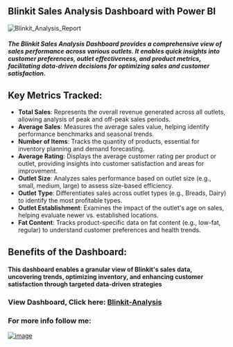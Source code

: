 ## Blinkit Sales Analysis Dashboard with Power BI
![Blinkit_Analysis_Report](https://github.com/user-attachments/assets/ef586fa9-9a03-49d7-87a8-6540bd54066d)

##### The Blinkit Sales Analysis Dashboard provides a comprehensive view of sales performance across various outlets. It enables quick insights into customer preferences, outlet effectiveness, and product metrics, facilitating data-driven decisions for optimizing sales and customer satisfaction.

## Key Metrics Tracked:

* <b>Total Sales</b>: Represents the overall revenue generated across all outlets, allowing analysis of peak and off-peak sales periods.
* <b>Average Sales</b>: Measures the average sales value, helping identify performance benchmarks and seasonal trends.
* <b>Number of Items</b>: Tracks the quantity of products, essential for inventory planning and demand forecasting.
* <b>Average Rating</b>: Displays the average customer rating per product or outlet, providing insights into customer satisfaction and areas for improvement.
* <b>Outlet Size</b>: Analyzes sales performance based on outlet size (e.g., small, medium, large) to assess size-based efficiency.
* <b>Outlet Type</b>: Differentiates sales across outlet types (e.g., Breads, Dairy) to identify the most profitable types.
* <b>Outlet Establishment</b>: Examines the impact of the outlet's age on sales, helping evaluate newer vs. established locations.
* <b>Fat Content</b>: Tracks product-specific data on fat content (e.g., low-fat, regular) to understand customer preferences and health trends.

## Benefits of the Dashboard:
#### This dashboard enables a granular view of Blinkit's sales data, uncovering trends, optimizing inventory, and enhancing customer satisfaction through targeted data-driven strategies
  
### View Dashboard, Click here: <a href="https://app.powerbi.com/view?r=eyJrIjoiZDJjYTM2MGUtMDg1ZC00NjE4LWJlZjgtZDU3OTNhZmNmMWIwIiwidCI6IjFkMjlkNzM5LTIzY2YtNDMwMS1hNTZlLTU1YzA0ZDg1NGQxOSJ9">Blinkit-Analysis</a>

### For more info follow me:
<a href="https://www.linkedin.com/in/kant-ai/">![image](https://github.com/user-attachments/assets/89fc8143-4376-496d-8697-dfea5576c45a)</a>








